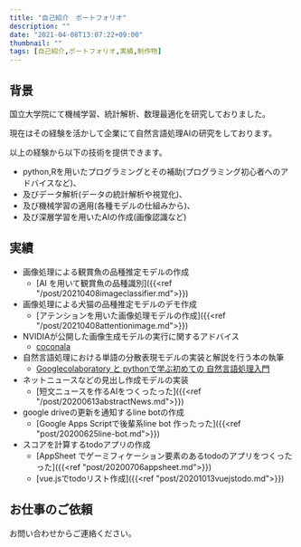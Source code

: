 ```yaml
---
title: "自己紹介　ポートフォリオ"
description: ""
date: "2021-04-08T13:07:22+09:00"
thumbnail: ""
tags: [自己紹介,ポートフォリオ,実績,制作物]
---
```

## 背景
国立大学院にて機械学習、統計解析、数理最適化を研究しておりました。

現在はその経験を活かして企業にて自然言語処理AIの研究をしております。

以上の経験から以下の技術を提供できます。

- python,Rを用いたプログラミングとその補助(プログラミング初心者へのアドバイスなど)、
- 及びデータ解析(データの統計解析や視覚化)、
- 及び機械学習の適用(各種モデルの仕組みから)、
- 及び深層学習を用いたAIの作成(画像認識など)

## 実績
- 画像処理による観賞魚の品種推定モデルの作成
  - [AI を用いて観賞魚の品種識別]({{<ref "/post/20210408imageclassifier.md">}})
- 画像処理による犬猫の品種推定モデルのデモ作成
  - [アテンションを用いた画像処理モデルの作成]({{<ref "/post/20210408attentionimage.md">}})
- NVIDIAが公開した画像生成モデルの実行に関するアドバイス
  - [coconala ](https://coconala.com/users/1117897/services)
- 自然言語処理における単語の分散表現モデルの実装と解説を行う本の執筆
  - [Googlecolaboratory と pythonで学ぶ初めての 自然言語処理入門](https://subcul-science.booth.pm/items/1562211)
- ネットニュースなどの見出し作成モデルの実装
  - [短文ニュースを作るAIをつくったった]({{<ref "/post/20200613abstractNews.md">}})
- google driveの更新を通知するline botの作成
  - [Google Apps Scriptで後輩系line bot 作ったった]({{<ref "post/20200625line-bot.md">}})
- スコアを計算するtodoアプリの作成
  - [AppSheet でゲーミフィケーション要素のあるtodoのアプリをつくったった]({{<ref "post/20200706appsheet.md">}})
  - [vue.jsでtodoリスト作成]({{<ref "post/20201013vuejstodo.md">}})

## お仕事のご依頼
お問い合わせからご連絡ください。

